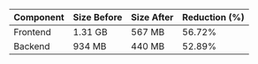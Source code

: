 | Component | Size Before | Size After | Reduction (%) |
|-----------|-------------|------------|---------------|
| Frontend  | 1.31 GB     | 567 MB     | 56.72%        |
| Backend   | 934 MB      | 440 MB     | 52.89%        |
